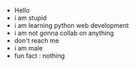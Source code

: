 - Hello
- i am stupid
- i am learning python web development
- i am not gonna collab on anything
- don't reach me
- i am male
- fun fact : nothing

<!---
ADoesStuff/ADoesStuff is a ✨ special ✨ repository because its `README.md` (this file) appears on your GitHub profile.
You can click the Preview link to take a look at your changes.
--->
